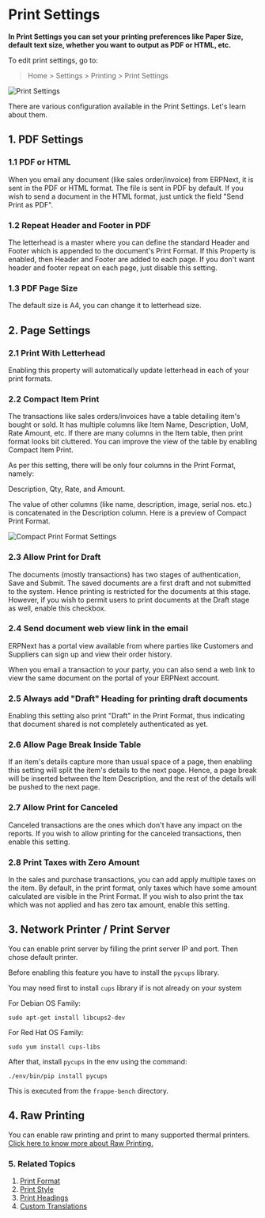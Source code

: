 <!-- add-breadcrumbs -->
# Print Settings

**In Print Settings you can set your printing preferences like Paper Size, default text size, whether you want to output as PDF or HTML, etc.**

To edit print settings, go to:
> Home > Settings > Printing > Print Settings

<img class="screenshot" alt="Print Settings" src="{{docs_base_url}}/assets/img/setup/print/print-settings.png">

There are various configuration available in the Print Settings. Let's learn about them.

## 1. PDF Settings

### 1.1 PDF or HTML

When you email any document (like sales order/invoice) from ERPNext, it is sent in the PDF or HTML format. The file is sent in PDF by default. If you wish to send a document in the HTML format, just untick the field "Send Print as PDF".

### 1.2 Repeat Header and Footer in PDF

The letterhead is a master where you can define the standard Header and Footer which is appended to the document's Print Format. If this Property is enabled, then Header and Footer are added to each page. If you don't want header and footer repeat on each page, just disable this setting.

### 1.3 PDF Page Size
The default size is A4, you can change it to letterhead size.

## 2. Page Settings

### 2.1 Print With Letterhead

Enabling this property will automatically update letterhead in each of your print formats.

### 2.2 Compact Item Print

The transactions like sales orders/invoices have a table detailing item's bought or sold. It has multiple columns like Item Name, Description, UoM, Rate Amount, etc. If there are many columns in the Item table, then print format looks bit cluttered. You can improve the view of the table by enabling Compact Item Print. 

As per this setting, there will be only four columns in the Print Format, namely:

Description, Qty, Rate, and Amount.

The value of other columns (like name, description, image, serial nos. etc.) is concatenated in the Description column. Here is a preview of Compact Print Format.

<img class="screenshot" alt="Compact Print Format Settings" src="{{docs_base_url}}/assets/img/setup/print/compact-print.png">

### 2.3 Allow Print for Draft

The documents (mostly transactions) has two stages of authentication, Save and Submit. The saved documents are a first draft and not submitted to the system. Hence printing is restricted for the documents at this stage. However, if you wish to permit users to print documents at the Draft stage as well, enable this checkbox.

### 2.4 Send document web view link in the email

ERPNext has a portal view available from where parties like Customers and Suppliers can sign up and view their order history.

When you email a transaction to your party, you can also send a web link to view the same document on the portal of your ERPNext account.

### 2.5 Always add "Draft" Heading for printing draft documents

Enabling this setting also print "Draft" in the Print Format, thus indicating that document shared is not completely authenticated as yet.

### 2.6 Allow Page Break Inside Table

If an item's details capture more than usual space of a page, then enabling this setting will split the item's details to the next page. Hence, a page break will be inserted between the Item Description, and the rest of the details will be pushed to the next page.

### 2.7 Allow Print for Canceled

Canceled transactions are the ones which don't have any impact on the reports. If you wish to allow printing for the canceled transactions, then enable this setting.

### 2.8 Print Taxes with Zero Amount

In the sales and purchase transactions, you can add apply multiple taxes on the item. By default, in the print format, only taxes which have some amount calculated are visible in the Print Format. If you wish to also print the tax which was not applied and has zero tax amount, enable this setting.

## 3. Network Printer / Print Server

You can enable print server by filling the print server IP and port. Then chose default printer.

Before enabling this feature you have to install the `pycups` library.

You may need first to install `cups` library if is not already on your system

For Debian OS Family:

`sudo apt-get install libcups2-dev`

For Red Hat OS Family:

`sudo yum install cups-libs`

After that, install `pycups` in the env using the command:

`./env/bin/pip install pycups`

This is executed from the `frappe-bench` directory.

## 4. Raw Printing

You can enable raw printing and print to many supported thermal printers. [Click here to know more about Raw Printing.](/docs/user/manual/en/setting-up/print/raw-printing)

### 5. Related Topics
1. [Print Format](/docs/user/manual/en/setting-up/print/print-format)
1. [Print Style](/docs/user/manual/en/setting-up/print/print-style)
1. [Print Headings](/docs/user/manual/en/setting-up/print/print-headings)
1. [Custom Translations](/docs/user/manual/en/setting-up/print/custom-translations)
